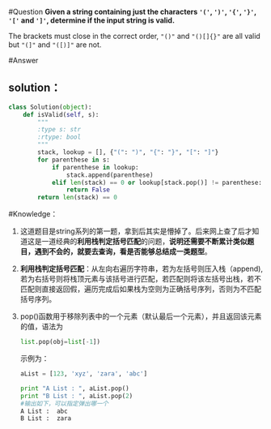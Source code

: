 #Question
**Given a string containing just the characters `'('`, `')'`, `'{'`, `'}'`, `'['` and `']'`, determine if the input string is valid.**

The brackets must close in the correct order, `"()"` and `"()[]{}"` are all valid but `"(]"` and `"([)]"` are not.

#Answer
## solution：

```python
class Solution(object):
    def isValid(self, s):
        """
        :type s: str
        :rtype: bool
        """
        stack, lookup = [], {"(": ")", "{": "}", "[": "]"}
        for parenthese in s:
            if parenthese in lookup:
                stack.append(parenthese)
            elif len(stack) == 0 or lookup[stack.pop()] != parenthese:
                return False
        return len(stack) == 0        
```

#Knowledge：
1. 这道题目是string系列的第一题，拿到后其实是懵掉了。后来网上查了后才知道这是一道经典的**利用栈判定括号匹配**的问题，**说明还需要不断累计类似题目，遇到不会的，就要去查询，看是否能够总结成一类题型**。

2. **利用栈判定括号匹配**：从左向右遍历字符串，若为左括号则压入栈（append),若为右括号则将栈顶元素与该括号进行匹配，若匹配则将该左括号出栈，若不匹配则直接返回假，遍历完成后如果栈为空则为正确括号序列，否则为不匹配括号序列。

3. pop()函数用于移除列表中的一个元素（默认最后一个元素），并且返回该元素的值，语法为
    ```python
    list.pop(obj=list[-1])
    ```
    示例为：
    ```python
    aList = [123, 'xyz', 'zara', 'abc']
    print "A List : ", aList.pop()
    print "B List : ", aList.pop(2)
    #输出如下，可以指定弹出哪一个
    A List :  abc
    B List :  zara
    ```
